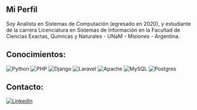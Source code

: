 ## Mi Perfil

Soy Analista en Sistemas de Computación (egresado en 2020), y estudiante de la carrera Licenciatura en Sistemas de Información en la Facultad de Ciencias Exactas, Químicas y Naturales - UNaM - Misiones - Argentina.

## Conocimientos:

![Python](https://img.shields.io/badge/python-3670A0?style=for-the-badge&logo=python&logoColor=ffdd54) ![PHP](https://img.shields.io/badge/php-%23777BB4.svg?style=for-the-badge&logo=php&logoColor=white) ![Django](https://img.shields.io/badge/django-%23092E20.svg?style=for-the-badge&logo=django&logoColor=white) ![Laravel](https://img.shields.io/badge/laravel-%23FF2D20.svg?style=for-the-badge&logo=laravel&logoColor=white) ![Apache](https://img.shields.io/badge/apache-%23D42029.svg?style=for-the-badge&logo=apache&logoColor=white) ![MySQL](https://img.shields.io/badge/mysql-%2300f.svg?style=for-the-badge&logo=mysql&logoColor=white) ![Postgres](https://img.shields.io/badge/postgres-%23316192.svg?style=for-the-badge&logo=postgresql&logoColor=white)

## Contacto:

[![LinkedIn](https://img.shields.io/badge/LinkedIn-%230077B5.svg?logo=linkedin&logoColor=white)](https://linkedin.com/in/jorferr89) 

<!-- Proudly created with GPRM ( https://gprm.itsvg.in ) -->
